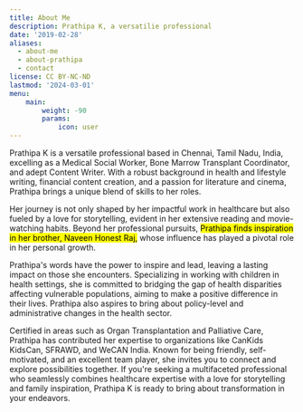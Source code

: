 ```yaml
---
title: About Me
description: Prathipa K, a versatilie professional
date: '2019-02-28'
aliases:
  - about-me
  - about-prathipa
  - contact
license: CC BY-NC-ND
lastmod: '2024-03-01'
menu:
    main: 
        weight: -90
        params:
            icon: user
---
```


Prathipa K is a versatile professional based in Chennai, Tamil Nadu, India, excelling as a Medical Social Worker, Bone Marrow Transplant Coordinator, and adept Content Writer. With a robust background in health and lifestyle writing, financial content creation, and a passion for literature and cinema, Prathipa brings a unique blend of skills to her roles.

Her journey is not only shaped by her impactful work in healthcare but also fueled by a love for storytelling, evident in her extensive reading and movie-watching habits. Beyond her professional pursuits, <mark>Prathipa finds inspiration in her brother, Naveen Honest Raj,</mark> whose influence has played a pivotal role in her personal growth.

Prathipa's words have the power to inspire and lead, leaving a lasting impact on those she encounters. Specializing in working with children in health settings, she is committed to bridging the gap of health disparities affecting vulnerable populations, aiming to make a positive difference in their lives. Prathipa also aspires to bring about policy-level and administrative changes in the health sector.

Certified in areas such as Organ Transplantation and Palliative Care, Prathipa has contributed her expertise to organizations like CanKids KidsCan, SFRAWD, and WeCAN India. Known for being friendly, self-motivated, and an excellent team player, she invites you to connect and explore possibilities together. If you're seeking a multifaceted professional who seamlessly combines healthcare expertise with a love for storytelling and family inspiration, Prathipa K is ready to bring about transformation in your endeavors.